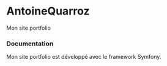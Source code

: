 # AntoineQuarroz #

Mon site portfolio

### Documentation ###

Mon site portfolio est développé avec le framework Symfony.
